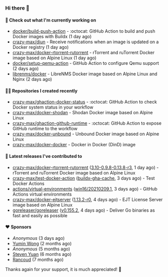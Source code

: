 ### Hi there 👋

#### 👷 Check out what I'm currently working on

- [docker/build-push-action](https://github.com/docker/build-push-action) - :octocat: GitHub Action to build and push Docker images with Buildx (1 day ago)
- [crazy-max/diun](https://github.com/crazy-max/diun) - Receive notifications when an image is updated on a Docker registry (1 day ago)
- [crazy-max/docker-rtorrent-rutorrent](https://github.com/crazy-max/docker-rtorrent-rutorrent) - rTorrent and ruTorrent Docker image based on Alpine Linux (1 day ago)
- [docker/setup-qemu-action](https://github.com/docker/setup-qemu-action) - GitHub Action to configure Qemu support (2 days ago)
- [librenms/docker](https://github.com/librenms/docker) - LibreNMS Docker image based on Alpine Linux and Nginx (2 days ago)

#### 👨‍💻 Repositories I created recently

- [crazy-max/ghaction-docker-status](https://github.com/crazy-max/ghaction-docker-status) - :octocat: GitHub Action to check Docker system status in your workflow
- [crazy-max/docker-shodan](https://github.com/crazy-max/docker-shodan) - Shodan Docker image based on Alpine Linux
- [crazy-max/ghaction-github-runtime](https://github.com/crazy-max/ghaction-github-runtime) - :octocat: GitHub Action to expose GitHub runtime to the workflow
- [crazy-max/docker-unbound](https://github.com/crazy-max/docker-unbound) - Unbound Docker image based on Alpine Linux
- [crazy-max/docker-docker](https://github.com/crazy-max/docker-docker) - Docker in Docker (DinD) image

#### 🚀 Latest releases I've contributed to

- [crazy-max/docker-rtorrent-rutorrent](https://github.com/crazy-max/docker-rtorrent-rutorrent) ([3.10-0.9.8-0.13.8-r3](https://github.com/crazy-max/docker-rtorrent-rutorrent/releases/tag/3.10-0.9.8-0.13.8-r3), 1 day ago) - rTorrent and ruTorrent Docker image based on Alpine Linux
- [crazy-max/test-docker-action](https://github.com/crazy-max/test-docker-action) ([buildx-gha-cache](https://github.com/crazy-max/test-docker-action/releases/tag/buildx-gha-cache), 3 days ago) - Test Docker Actions
- [actions/virtual-environments](https://github.com/actions/virtual-environments) ([win16/20210209.1](https://github.com/actions/virtual-environments/releases/tag/win16%2F20210209.1), 3 days ago) - GitHub Actions virtual environments
- [crazy-max/docker-ejtserver](https://github.com/crazy-max/docker-ejtserver) ([1.13.2-r0](https://github.com/crazy-max/docker-ejtserver/releases/tag/1.13.2-r0), 4 days ago) - EJT License Server image based on Alpine Linux 
- [goreleaser/goreleaser](https://github.com/goreleaser/goreleaser) ([v0.155.2](https://github.com/goreleaser/goreleaser/releases/tag/v0.155.2), 4 days ago) - Deliver Go binaries as fast and easily as possible

#### ❤️ Sponsors
- _Anonymous_ (3 days ago)
- [Yumin Wong](https://github.com/itsbagpack) (2 months ago)
- _Anonymous_ (5 months ago)
- [Steven Yuan](https://github.com/syuan100) (6 months ago)
- [Rancoud](https://github.com/rancoud) (7 months ago)

Thanks again for your support, it is much appreciated! 🙏
